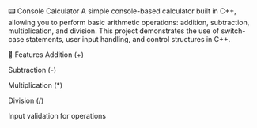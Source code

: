 📟 Console Calculator
A simple console-based calculator built in C++, allowing you to perform basic arithmetic operations: addition, subtraction, multiplication, and division. This project demonstrates the use of switch-case statements, user input handling, and control structures in C++.

🚀 Features
Addition (+)

Subtraction (-)

Multiplication (*)

Division (/)

Input validation for operations
